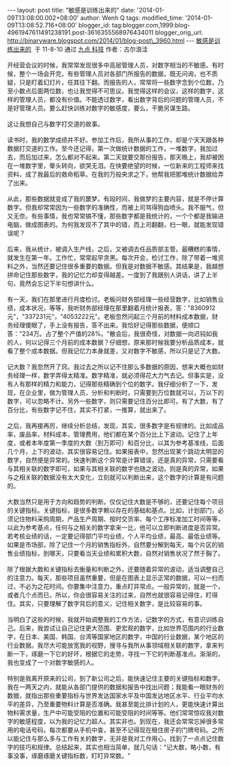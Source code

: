 --- layout: post title: "敏感是训练出来的" date:
'2014-01-09T13:08:00.002+08:00' author: Wenh Q tags: modified\_time:
'2014-01-09T13:08:52.716+08:00' blogger\_id:
tag:blogger.com,1999:blog-4961947611491238191.post-3616355568976434011
blogger\_orig\_url:
http://binaryware.blogspot.com/2014/01/blog-post\_3960.html ---
[敏感是训练出来的](http://9.douban.com/site/entry/187619365/view)  于
11-8-10 通过 [九点 科技](http://9.douban.com/channel/technology)
作者：古尔浪洼\
\
开经营会议的时候，我常常发现很多中高层管理人员，对数字相当的不敏感。有时候，整个一场会开完，有些管理人员对各部门所报告的数据，既无问询，也不质疑，只是盯着幻灯片，任其往下翻。而报告的人，常常将一些数字念到个位数，乃至小数点后面两位数，也让我觉得不可思议。我觉得这样的会议，这样的数字，这样的管理人员，都没有价值。不能透过数字，看出数字背后的问题的管理人员，不是好管理人员。要么赶快训练对数字的敏感度，要么，干脆另谋生路。\
\
这让我想自己与数字打交道的故事。\
\
读书时，我的数学成绩并不好。参加工作后，我所从事的工作，却是个天天跟各种数据打交道的工作。至今还记得，第一次做统计数据的工作，一堆数字，我加过去，而后加过来，怎么都对不起来。第二天就要交那份报告，那天晚上，我却被困在一堆数字里，晕头转向，欲哭无泪。在快要绝望的时候，一位新来的工程师来找资料，成了我最后的救命稻草。在我的万般央求之下，他帮我把那堆统计数据给弄了出来。\
\
从此，那些数据就变成了我的噩梦。有段时间，我做梦的主要内容，就是不停计算数字。但我却常常因为一些数字的准确性，而被上司骂得狗血喷头。我不服气，但又无奈。有些事情，我也常常搞不懂，那些数字都是我统计的，一个个都是我输进电脑，做成图表的。为何我发现不了其中的错，而上司翻翻，扫一眼，就能发现错误呢？\
\
后来，我从统计，被调入生产线，之后，又被调去任品质部主管。最糟糕的事情，就发生在第一年。工作忙，常常起早贪黑。每次开会，检讨工作，除了带着一堆资料之外，当然还要记住很多重要的数据。但我是对数据不敏感。其结果是，我越想拼命记住那些数字，我的记忆力却变得越差。一度到了我跟别人讲话，讲了上半句，竟然会忘记下半句想讲什么。\
\
有一天，我们在那里进行月度检讨。老板问财务部经理一些经营数字，比如销售业绩，成本状况，等等，我听财务部经理在那里翻着月统计报表，答："8360912元"，"337231元"，"4053222元"。老板忽然问起三个月前的材料成本数据，财务经理傻眼了，手上没有报告，答不出来。我恰好记得那些数据，便顺口答："234万。占了整个产值的28%。"散会后，我很奇怪，对数据一向迟钝如我的人，何以记得三个月前的成本数据？仔细想，原来那时候我要分析品质成本，就看了整个成本数据。但我记忆力本身就差，又对数字不敏感，所以只是记了大数。\
\
记大数？我忽然开了窍。我过去之所以记不住那么多数据的原因，想来大概也如财务经理一样，数字弄得太精准。数字精准，就必须得花大力气去记。但事实是，没有人有那样的精力和能力，记得那些精确到个位的数字。我仔细分析了一下，发现，在企业里，做为管理人员，分析和判断时，只需要到万位数就可以，万以下的数字，可以忽略不计。另外一些数字，则只需要记住百分比即可。有了大数，有了百分比，有些数字记不住，其实不打紧，一推算，就出来了。\
\
之后，我再接再厉，继续分析总结，发现，其实，很多数字是有规律的。比如成品率，废品率，材料成本，管理费用，他们都在某个百分比上下波动。记住了上年度，或者本年度第一季度的大数（到万即可）和百分比，以其为参考基准线，后面几个月，上下的波动，其实很容易记住。如果报表中，忽然出现某个跳动太明显的数字，自然便是异常的。快速判断这个异常是计算错误，还是真的异常，只需要看与其相关联的数字即可，如果与其相关联的数字也随之波动，则是真的异常，如果与之相关联的数据没有太大变化，立刻就可以判断出来，这个数字的计算是有问题的。\
\
大数当然只是用于方向和趋势的判断。仅仅记住大数是不够的，还要记住每个项目的关键指标。关键指标，是很多数字赖以存在的基础和基点。比如，计划部门，必须记住物料采购周期，产品生产周期、按时交货率、每个工序标准加工时间等等，以此为参考基点，任何与之相关的数字拿来一比，他可以立即判断进度是否异常。若考核业绩的话，一定要记得部门平均业绩，个人平均业绩，最高、最低业绩等。如果是市场部，除了记住一个月的销售指标外，自然要分解到每天，每个片区的销售业绩指标，到哪天，只要看当天业绩和累积大数，自然对销售状况了然于胸了。\
\
除了根据大数和关键指标去衡量和判断之外，还要随着异常的波动，适当调整自己的注意力。每天，那些项目虽然重要，但是在图表上显示正常的数据，可以一扫而过，不必为之花时间。你要集中注意力，重点盯异常点。一般异常的，就是一个，或者几个点而已，所以，你会很容易关注的过来，自然也就很容易记得住，盯得住。其实，只要理解了数字背后的意义，记住相关数字，是比较容易的事。\
\
当明白了这些的时候，我就开始调整我的工作方法，记数字的方式，有意识训练自己。后来，我尝试让自己记住更大范围、更宏观的数字，比如世界范围内的行业数字，在日本、美国、韩国、台湾等国家地区的数字，中国的行业数据，某个地区的行业数据。我尽大可能放宽我的视野，搜寻与我所从事领域相关联的数字，拿来判断一下，琢磨一下它的好坏，根据它的走势，寻找一下它的判断基准点。渐渐的，我也变成了一个对数字敏感的人。\
\
特别是我离开原来的公司，到了新公司之后，能快速记住主要的关键指标和数字。我在一两天之内，就能从各部门提供的数据和报告中找出问题；我能看一眼财务的数据，就指出那些重要指标与世界发达国家水平及中国发达地区水平、行业平均水平的差异，乃至重要物料计算是否准确。我甚至能比排计划的人，更能快速计算出物料需求量，生产中可能受阻的位置和可能受阻的时间等等。他们常常惊叹我对数字的敏感程度，以为我的记忆力超人。其实非也。到现在，我还会常常忘掉很多常用的电话号码，每次都要从手机中查，甚至不记得现在租住房子的门牌号码。之所以能记住与那么多与工作有关的数字，无非是我对工作用心，找到了一点点记住数字的技巧和规律。总结起来，其实也相当简单，就几句话："记大数，略小数，有事没事，琢磨琢磨关键指标数，盯盯异常数。"
